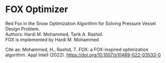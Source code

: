 # FOX Optimizer
Red Fox in the Snow Optimization Algorithm for Solving Pressure Vessel Design Problem.<br/>
 Authors: Hardi M. Mohammed, Tarik A. Rashid.<br/>
 FOX is implemented by Hardi M. Mohammed<br/>
 
 Cite as: Mohammed, H., Rashid, T. FOX: a FOX-inspired optimization algorithm. Appl Intell (2022). https://doi.org/10.1007/s10489-022-03533-0 
